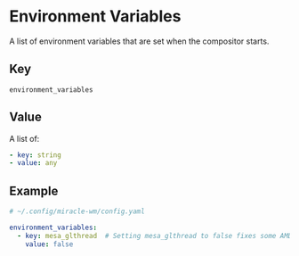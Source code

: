 # Environment Variables
A list of environment variables that are set when the compositor starts.

## Key
```
environment_variables
```

## Value
A list of:

```yaml
- key: string
- value: any
```

## Example

```yaml
# ~/.config/miracle-wm/config.yaml

environment_variables:
  - key: mesa_glthread  # Setting mesa_glthread to false fixes some AMD issues
    value: false
```
